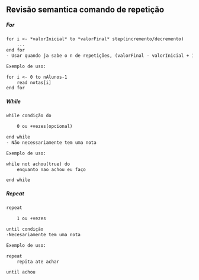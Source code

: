 ## Revisão semantica comando de repetição

##### For
```txt
for i <- *valorInicial* to *valorFinal* step(incremento/decremento)
    ...
end for
- Usar quando ja sabe o n de repetições, (valorFinal - valorInicial + 1)

Exemplo de uso:

for i <- 0 to nAlunos-1
    read notas[i]
end for
```

##### While
```txt
while condição do

    0 ou +vezes(opcional)

end while
- Não necessariamente tem uma nota

Exemplo de uso:

while not achou(true) do
    enquanto nao achou eu faço

end while

```


##### Repeat
```txt
repeat 

    1 ou +vezes

until condição
-Necesariamente tem uma nota

Exemplo de uso:

repeat
    repita ate achar

until achou

```
